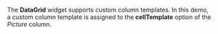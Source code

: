 The **DataGrid** widget supports custom column templates. In&nbsp;this demo, a&nbsp;custom column template is&nbsp;assigned to&nbsp;the **cellTemplate** option of&nbsp;the _Picture_ column.